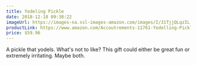 ```yaml
---
title: Yodeling Pickle
date: 2018-12-18 09:38:22
imageUrl: https://images-na.ssl-images-amazon.com/images/I/31TjjQLqzIL.jpg
productLink: https://www.amazon.com/Accoutrements-11761-Yodelling-Pickle/dp/B0010VS078
price: $59.96
---
```


A pickle that yodels. What's not to like? This gift could either be great fun or extremely irritating. Maybe both.
